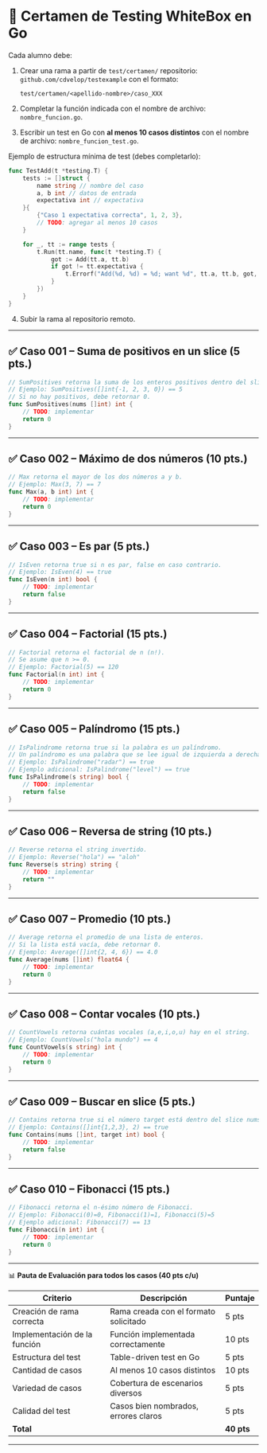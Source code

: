 # 📘 Certamen de Testing WhiteBox en Go

Cada alumno debe:

1. Crear una rama a partir de `test/certamen/` repositorio: `github.com/cdvelop/testexample` con el formato:

   ```
   test/certamen/<apellido-nombre>/caso_XXX
   ```
2. Completar la función indicada con el nombre de archivo: `nombre_funcion.go`.

3. Escribir un test en Go con **al menos 10 casos distintos** con el nombre de archivo: `nombre_funcion_test.go`.

Ejemplo de estructura mínima de test (debes completarlo):

```go
func TestAdd(t *testing.T) {
	tests := []struct {
		name string // nombre del caso
		a, b int // datos de entrada
		expectativa int // expectativa
	}{
		{"Caso 1 expectativa correcta", 1, 2, 3},
		// TODO: agregar al menos 10 casos
	}

	for _, tt := range tests {
		t.Run(tt.name, func(t *testing.T) {
			got := Add(tt.a, tt.b)
			if got != tt.expectativa {
				t.Errorf("Add(%d, %d) = %d; want %d", tt.a, tt.b, got, tt.expectativa)
			}
		})
	}
}
```


4. Subir la rama al repositorio remoto.

---

## ✅ Caso 001 – Suma de positivos en un slice (5 pts.)

```go
// SumPositives retorna la suma de los enteros positivos dentro del slice nums.
// Ejemplo: SumPositives([]int{-1, 2, 3, 0}) == 5
// Si no hay positivos, debe retornar 0.
func SumPositives(nums []int) int {
	// TODO: implementar
	return 0
}
```

---

## ✅ Caso 002 – Máximo de dos números (10 pts.)

```go
// Max retorna el mayor de los dos números a y b.
// Ejemplo: Max(3, 7) == 7
func Max(a, b int) int {
	// TODO: implementar
	return 0
}
```

---

## ✅ Caso 003 – Es par (5 pts.)

```go
// IsEven retorna true si n es par, false en caso contrario.
// Ejemplo: IsEven(4) == true
func IsEven(n int) bool {
	// TODO: implementar
	return false
}
```

---

## ✅ Caso 004 – Factorial (15 pts.)

```go
// Factorial retorna el factorial de n (n!).
// Se asume que n >= 0.
// Ejemplo: Factorial(5) == 120
func Factorial(n int) int {
	// TODO: implementar
	return 0
}
```

---

## ✅ Caso 005 – Palíndromo (15 pts.)

```go
// IsPalindrome retorna true si la palabra es un palíndromo.
// Un palíndromo es una palabra que se lee igual de izquierda a derecha y de derecha a izquierda.
// Ejemplo: IsPalindrome("radar") == true
// Ejemplo adicional: IsPalindrome("level") == true
func IsPalindrome(s string) bool {
	// TODO: implementar
	return false
}
```

---

## ✅ Caso 006 – Reversa de string (10 pts.)

```go
// Reverse retorna el string invertido.
// Ejemplo: Reverse("hola") == "aloh"
func Reverse(s string) string {
	// TODO: implementar
	return ""
}
```

---

## ✅ Caso 007 – Promedio (10 pts.)

```go
// Average retorna el promedio de una lista de enteros.
// Si la lista está vacía, debe retornar 0.
// Ejemplo: Average([]int{2, 4, 6}) == 4.0
func Average(nums []int) float64 {
	// TODO: implementar
	return 0
}
```

---

## ✅ Caso 008 – Contar vocales (10 pts.)

```go
// CountVowels retorna cuántas vocales (a,e,i,o,u) hay en el string.
// Ejemplo: CountVowels("hola mundo") == 4
func CountVowels(s string) int {
	// TODO: implementar
	return 0
}
```

---

## ✅ Caso 009 – Buscar en slice (5 pts.)

```go
// Contains retorna true si el número target está dentro del slice nums.
// Ejemplo: Contains([]int{1,2,3}, 2) == true
func Contains(nums []int, target int) bool {
	// TODO: implementar
	return false
}
```

---

## ✅ Caso 010 – Fibonacci (15 pts.)

```go
// Fibonacci retorna el n-ésimo número de Fibonacci.
// Ejemplo: Fibonacci(0)=0, Fibonacci(1)=1, Fibonacci(5)=5
// Ejemplo adicional: Fibonacci(7) == 13
func Fibonacci(n int) int {
	// TODO: implementar
	return 0
}
```

---

📊 **Pauta de Evaluación para todos los casos (40 pts c/u)**

| Criterio                     | Descripción                           | Puntaje    |
| ---------------------------- | ------------------------------------- | ---------- |
| Creación de rama correcta    | Rama creada con el formato solicitado | 5 pts      |
| Implementación de la función | Función implementada correctamente    | 10 pts     |
| Estructura del test          | Table-driven test en Go               | 5 pts      |
| Cantidad de casos            | Al menos 10 casos distintos           | 10 pts     |
| Variedad de casos            | Cobertura de escenarios diversos      | 5 pts      |
| Calidad del test             | Casos bien nombrados, errores claros  | 5 pts      |
| **Total**                    |                                       | **40 pts** |

---


